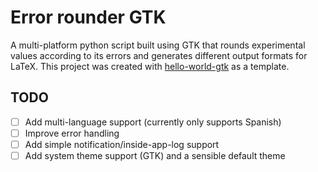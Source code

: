 # Error rounder GTK

A multi-platform python script built using GTK that rounds experimental values according to its errors and generates different output formats for LaTeX. This project was created with [hello-world-gtk](https://github.com/zevlee/hello-world-gtk) as a template.

## TODO

- [ ] Add multi-language support (currently only supports Spanish)
- [ ] Improve error handling
- [ ] Add simple notification/inside-app-log support
- [ ] Add system theme support (GTK) and a sensible default theme
